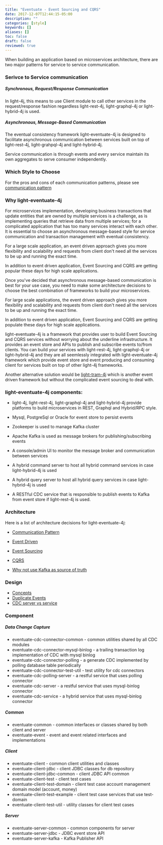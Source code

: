 ```yaml
---
title: "Eventuate - Event Sourcing and CQRS"
date: 2017-12-07T12:44:15-05:00
description: ""
categories: [style]
keywords: []
aliases: []
toc: false
draft: false
reviewed: true
---
```


When building an application based on microservices architecture, there are two major patterns
for service to service communication. 

### Serivce to Service communication

##### Synchronous, Request/Response Communication

In light-4j, this means to use Client module to call other services in the request/response
fashion regardless light-rest-4j, light-graphql-4j or light-hybrid-4j is used. 
 
##### Asynchronous, Message-Based Communication

The eventual consistency framework light-eventuate-4j is designed to facilitate asynchronous
communication between services built on top of light-rest-4j, light-grahpql-4j and light-hybrid-4j.

Service communication is through events and every service maintain its own aggregates to serve 
consumer independently.
 
### Which Style to Choose

For the pros and cons of each communication patterns, please see [communication pattern][]


### Why light-eventuate-4j 

For microservices implementation, developing business transactions that update entities that are owned by multiple services is a challenge, as is implementing queries that retrieve data from multiple services; for a complicated application that has too many services interact with each other. It is essential to choose an asynchronous message-based style for service communication and transaction management with eventual consistency. 

For a large scale application, an event driven approach gives you more flexibility and scalability and requests from client don't need all the services to be up and running the exact time. 

In addition to event driven application, Event Sourcing and CQRS are getting popular these
days for high scale applications. 

Once you've decided that asynchronous message-based communication is best for your use case, you need to make some architecture decisions to choose the best combination of frameworks to build your microservices.

For large scale applications, the event driven approach gives you more flexibility and scalability and requests from client don't need all the services to be up and running the exact time. 

In addition to event driven application, Event Sourcing and CQRS are getting populate these
days for high scale applications. 

light-eventuate-4j is a framework that provides user to build Event Sourcing and CQRS services
without worrying about the underline infrastructure. It provides an event store and APIs to
publish and subscribe events to/from clients. You can build your services with light-rest-4j, 
light-graphql-4j or light-hybrid-4j and they are all seemlessly integrated with light-eventuate-4j 
framework which provide event store and event producing and consuming client for services built on top of other light-4j frameworks.

Another alternative solution would be [light-tram-4j][] which is another event driven framework but
without the complicated event sourcing to deal with. 

### light-eventuate-4j components:

- light-4j, light-rest-4j, light-graphql-4j and light-hybrid-4j provide platforms to build microservices in REST, Graphql and Hybrid/RPC style.

- Mysql, PostgreSql or Oracle for event store to persist events

- Zookeeper is used to manage Kafka cluster

- Apache Kafka is used as message brokers for publishing/subscribing events

- A console/admin UI to monitor the message broker and communication between services

- A hybrid command server to host all hybrid command services in case light-hybrid-4j is used

- A hybrid query server to host all hybrid query services in case light-hybrid-4j is used
 
- A RESTful CDC service that is responsible to publish events to Kafka from event store if light-rest-4j is used.
  
### Architecture

Here is a list of architecture decisions for light-eventuate-4j:

* [Communication Pattern][] 

* [Event Driven][] 

* [Event Sourcing][]

* [CQRS][]

* [Why not use Kafka as source of truth][]

### Design

* [Concepts][]
* [Duplicate Events][]
* [CDC server vs service][]

### Component

##### Data Change Capture

* eventuate-cdc-connector-common - common utilities shared by all CDC modules
* eventuate-cdc-connector-mysql-binlog - a trailing transaction log implementation of CDC with mysql binlog
* eventuate-cdc-connector-polling - a generate CDC implemented by polling database table periodically
* eventuate-cdc-connector-test-util - test utility for cdc connectors
* eventuate-cdc-polling-server - a restful service that uses polling connector
* eventuate-cdc-server - a restful service that uses mysql-binlog connector
* eventuate-cdc-service - a hybrid service that uses mysql-binlog connector

##### Common

* eventuate-common - common interfaces or classes shared by both client and server
* eventuate-event - event and event related interfaces and implementations

##### Client

* eventuate-client - common client utilities and classes
* eventuate-client-jdbc - client JDBC classes for db repository
* eventuate-client-jdbc-common - client JDBC API common
* eventuate-client-test - client test cases
* eventuate-client-test-domain - client test case account management domain model (account, money)
* eventuate-client-test-example - client test case services that use test-domain
* eventuate-client-test-util - utility classes for client test cases

##### Server

* eventuate-server-common - common components for server
* eventuate-server-jdbc - JDBC event store API
* eventuate-server-kafka - Kafka Publisher API




[communication pattern]: /style/light-eventuate-4j/comm-pattern/
[light-tram-4j]: /style/light-tram-4j/
[Event Driven]: /style/light-eventuate-4j/event-driven/
[Event Sourcing]: /style/light-eventuate-4j/event-sourcing/
[CQRS]: /style/light-eventuate-4j/cqrs/
[Why not use Kafka as source of truth]: /style/light-eventuate-4j/kafka-eventstore/
[Concepts]: /style/light-eventuate-4j/concepts/
[Duplicate Events]: /style/light-eventuate-4j/dup-events/
[CDC server vs service]: /style/light-eventuate-4j/cdc/


